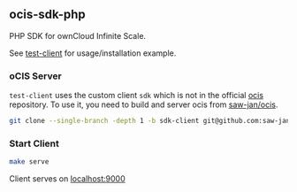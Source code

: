 ## ocis-sdk-php

PHP SDK for ownCloud Infinite Scale.

See [test-client](./test-client/) for usage/installation example.

### oCIS Server

`test-client` uses the custom client `sdk` which is not in the official [ocis](github.com/owncloud/ocis) repository. To use it, you need to build and server ocis from [saw-jan/ocis](github.com/saw-jan/ocis/tree/sdk-client).

```bash
git clone --single-branch -depth 1 -b sdk-client git@github.com:saw-jan/ocis.git
```

### Start Client

```bash
make serve
```

Client serves on [localhost:9000](http://localhost:9000)

